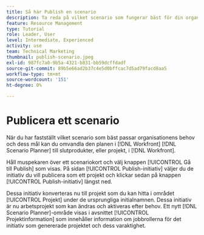 ```yaml
---
title: Så här Publish en scenario
description: Ta reda på vilket scenario som fungerar bäst för din organisation med hjälp av  [!DNL Scenario Planner]. Learn how to publish the scenario and turn the plan into a [!DNL Workfront] projekt.
feature: Resource Management
type: Tutorial
role: Leader, User
level: Intermediate, Experienced
activity: use
team: Technical Marketing
thumbnail: publish-scenario.jpeg
exl-id: 987fc7a0-9b5a-4321-b831-bb59dcffdadf
source-git-commit: 89b5e66ad2b37c4e5d0bffcac7d5ad79facd8aa5
workflow-type: tm+mt
source-wordcount: '151'
ht-degree: 0%

---
```


# Publicera ett scenario

När du har fastställt vilket scenario som bäst passar organisationens behov och dess mål kan du omvandla den planen i [!DNL Workfront] [!DNL Scenario Planner] till slutprodukter, eller projekt, i [!DNL Workfront].

Håll muspekaren över ett scenariokort och välj knappen [!UICONTROL Gå till Publish] som visas. På sidan [!UICONTROL Publish-initiativ] väljer du de initiativ du vill publicera som ett projekt och klickar sedan på knappen [!UICONTROL Publish-initiativ] längst ned.

Dessa initiativ konverteras nu till projekt som du kan hitta i området [!UICONTROL Projekt] under de ursprungliga initialnamnen. Dessa initiativ är nu arbetsprojekt som kan ändras och aktiveras efter behov. Ett nytt [!DNL Scenario Planner]-område visas i avsnittet [!UICONTROL Projektinformation] som innehåller information om jobbrollerna för det initiativ som genererade projektet och dess varaktighet.
